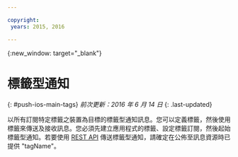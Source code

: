 ```yaml
---

copyright:
 years: 2015, 2016

---
```


{:new_window: target="_blank"}
# 標籤型通知 
{: #push-ios-main-tags}
*前次更新：2016 年 6 月 14 日*
{: .last-updated}

以所有訂閱特定標籤之裝置為目標的標籤型通知訊息。您可以定義標籤，然後使用標籤來傳送及接收訊息。您必須先建立應用程式的標籤、設定標籤訂閱，然後起始標籤型通知。若要使用 [REST API](https://mobile.{DomainName}/imfpushrestapidocs/) 傳送標籤型通知，請確定在公佈至訊息資源時已提供 "tagName"。 
